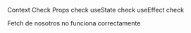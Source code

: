 Context Check
Props check
useState check
useEffect check

Fetch de nosotros no funciona correctamente